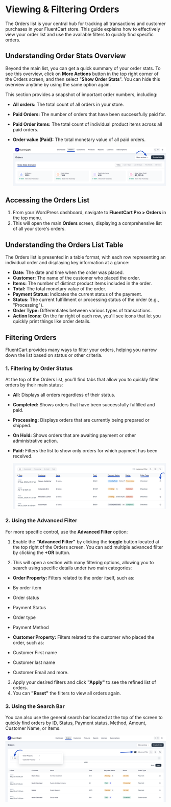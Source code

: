  # Viewing & Filtering Orders

The Orders list is your central hub for tracking all transactions and customer purchases in your FluentCart store. This guide explains how to effectively view your order list and use the available filters to quickly find specific orders.

## Understanding Order Stats Overview

Beyond the main list, you can get a quick summary of your order stats.
To see this overview, click on **More Actions** button in the top right corner of the Orders screen, and then select "**Show Order Stats**". You can hide this overview anytime by using the same option again.

This section provides a snapshot of important order numbers, including:

* **All orders:** The total count of all orders in your store. 
* **Paid Orders:** The number of orders that have been successfully paid for.
* **Paid Order items:** The total count of individual product items across all paid orders.
* **Order value (Paid):** The total monetary value of all paid orders.

    ![Screenshot of Orders List Page](/guide/public/images/store-management/order-stats-overview.png)

## Accessing the Orders List

1.  From your WordPress dashboard, navigate to **FluentCart Pro > Orders** in the top menu.
2.  This will open the main **Orders** screen, displaying a comprehensive list of all your store's orders.

## Understanding the Orders List Table

The Orders list is presented in a table format, with each row representing an individual order and displaying key information at a glance:

* **Date:** The date and time when the order was placed.
* **Customer:** The name of the customer who placed the order.
* **Items:** The number of distinct product items included in the order.
* **Total:** The total monetary value of the order.
* **Payment Status:** Indicates the current status of the payment.
* **Status:** The current fulfillment or processing status of the order (e.g., "Processing").
* **Order Type:** Differentiates between various types of transactions.
* **Action Icons:** On the far right of each row, you'll see icons that let you quickly print things like order details.

## Filtering Orders

FluentCart provides many ways to filter your orders, helping you narrow down the list based on status or other criteria.

### 1. Filtering by Order Status

At the top of the Orders list, you'll find tabs that allow you to quickly filter orders by their main status:

* **All:** Displays all orders regardless of their status.
* **Completed:** Shows orders that have been successfully fulfilled and paid.
* **Processing:** Displays orders that are currently being prepared or shipped.
* **On Hold:** Shows orders that are awaiting payment or other administrative action.
* **Paid:** Filters the list to show only orders for which payment has been received.

    ![Screenshot of Orders List Page](/guide/public/images/store-management/orders-list.png)

### 2. Using the Advanced Filter

For more specific control, use the **Advanced Filter** option:

1.  Enable the **"Advanced Filter"** by clicking the **toggle** button located at the top right of the Orders screen. You can add multiple advanced filter by clicking the **+OR** button.
    
2.  This will open a section with many filtering options, allowing you to search using specific details under two main categories:

* **Order Property:** Filters related to the order itself, such as:
* By order item
* Order status
* Payment Status
* Order type
* Payment Method

* **Customer Property:** Filters related to the customer who placed the order, such as:
* Customer First name
* Customer last name
* Customer Email and more.

3.  Apply your desired filters and click **"Apply"** to see the refined list of orders.
4.  You can **"Reset"** the filters to view all orders again.

### 3. Using the Search Bar

You can also use the general search bar located at the top of the screen to quickly find orders by ID, Status, Payment status, Method, Amount, Customer Name, or Items.

![Screenshot of Advanced Filter Button](/guide/public/images/store-management/advanced-filter-button.png) 

